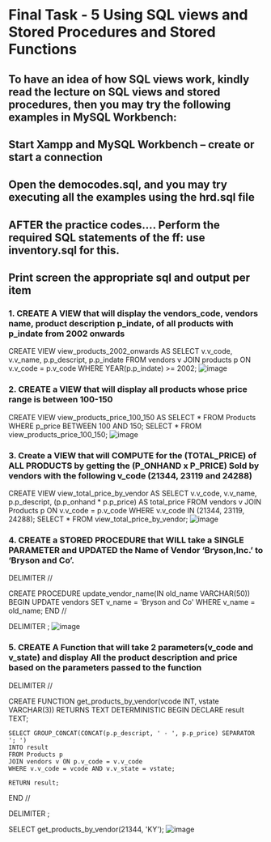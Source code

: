 # Final Task - 5 Using SQL views and Stored Procedures and Stored Functions
## To have an idea of how SQL views work, kindly read the lecture on SQL views and stored procedures, then you may try the following examples in MySQL Workbench: 
## Start Xampp and MySQL Workbench – create or start a connection 
## Open the democodes.sql, and you may try executing all the examples using the hrd.sql file
## AFTER the practice codes…. Perform the required SQL statements of the ff: use inventory.sql for this.
##  Print screen the appropriate sql and output per item

### 1.	CREATE A VIEW that will display the vendors_code, vendors name, product description p_indate, of all products with p_indate from 2002 onwards
CREATE VIEW view_products_2002_onwards AS
SELECT v.v_code, v.v_name, p.p_descript, p.p_indate
FROM vendors v
JOIN products p ON v.v_code = p.v_code
WHERE YEAR(p.p_indate) >= 2002;
![image](https://github.com/user-attachments/assets/c22106b0-2639-49c7-aed1-7126d3fa677c)

### 2.	CREATE a VIEW that will display all products whose price range is between 100-150         
CREATE VIEW view_products_price_100_150 AS
SELECT *
FROM Products
WHERE p_price BETWEEN 100 AND 150;
SELECT * FROM view_products_price_100_150;
![image](https://github.com/user-attachments/assets/8ae386c2-df01-4a7c-b9f6-92ae03567d79)
### 3.	Create a VIEW that will COMPUTE for the (TOTAL_PRICE) of ALL PRODUCTS by getting the (P_ONHAND x P_PRICE) Sold by vendors with the following v_code (21344, 23119 and 24288)
CREATE VIEW view_total_price_by_vendor AS
SELECT v.v_code, v.v_name, p.p_descript, (p.p_onhand * p.p_price) AS total_price
FROM vendors v
JOIN Products p ON v.v_code = p.v_code
WHERE v.v_code IN (21344, 23119, 24288);
SELECT * FROM view_total_price_by_vendor;
![image](https://github.com/user-attachments/assets/d18b8e48-c23a-4956-ad03-9528910c971d)
### 4.	CREATE a STORED PROCEDURE that WILL take a SINGLE PARAMETER and UPDATED the Name of Vendor ‘Bryson,Inc.’ to ‘Bryson and Co’.
DELIMITER //

CREATE PROCEDURE update_vendor_name(IN old_name VARCHAR(50))
BEGIN
    UPDATE vendors
    SET v_name = 'Bryson and Co'
    WHERE v_name = old_name;
END //

DELIMITER ;
![image](https://github.com/user-attachments/assets/6f012b6e-406c-43c4-b38e-66e9c436e2ed)

### 5.	CREATE A Function that will take 2 parameters(v_code and v_state) and display All the product description and price based on the parameters passed to the function
DELIMITER //

CREATE FUNCTION get_products_by_vendor(vcode INT, vstate VARCHAR(3))
RETURNS TEXT
DETERMINISTIC
BEGIN
    DECLARE result TEXT;

    SELECT GROUP_CONCAT(CONCAT(p.p_descript, ' - ', p.p_price) SEPARATOR '; ')
    INTO result
    FROM Products p
    JOIN vendors v ON p.v_code = v.v_code
    WHERE v.v_code = vcode AND v.v_state = vstate;

    RETURN result;
END //

DELIMITER ;

SELECT get_products_by_vendor(21344, 'KY');
![image](https://github.com/user-attachments/assets/525c0464-0a82-4191-b84f-b1664e7e8762)
